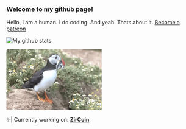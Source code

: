 ### Welcome to my github page!
Hello, I am a human. I do coding. And yeah. Thats about it.
[Become a patreon](https://www.patreon.com/bePatron?u=62209003)

![My github stats](https://github-readme-stats.vercel.app/api?username=PuffinDev&show_icons=true&theme=onedark)


<img src="giphy.gif" width="250" height="160" />

✨| Currently working on: [**ZirCoin**](https://github.com/puffindev/ZirCoinOrg)
<!--
